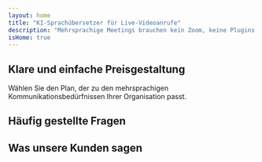 ```yaml
---
layout: home
title: "KI-Sprachübersetzer für Live-Videoanrufe"
description: "Mehrsprachige Meetings brauchen kein Zoom, keine Plugins oder Dolmetscher. InterMind ist ein KI-Sprachübersetzer für Echtzeit-Videoanrufe — sprechen und sofort übersetzen."
isHome: true
---
```


<!-- text="Konzentrieren Sie sich auf Wachstum — lassen Sie InterMind die Sprachen handhaben." -->
<!-- text="Klassenzimmer brauchen Jahre; InterMind liefert heute Echtzeitverständigung in jeder Sprache." -->
<!-- text="Sofortiges Verstehen — ohne Fremdsprachen zu lernen" -->
<!-- title="Live **Dolmetsch** Videomeetings" -->

<HeroSection
title="**Mehrsprachige** Videomeetings mit **Sprach**-Dolmetschung"
text="Für Unternehmen, bei denen **Sprachbarrieren** verlorene Geschäfte, Verzögerungen und kostspielige Fehler bedeuten.">

<AuthButton text="Kostenlos testen" buttonClass="brand"/>
<!-- <ContactFormModalNav buttonText="Demo anfordern"/>
<NavButton to="#pricing" buttonClass="alt" buttonLabel="Preise" /> -->
</HeroSection>

<span id="1"></span>
<FeatureBlock :card="{
  title: 'Sprechen Sie sofort in über 100 Sprachen',
  details: 'InterMind ermöglicht es jedem Teilnehmer, in seiner Muttersprache zu sprechen — natürlich, in [Echtzeit](/product/how-it-works) und ohne Untertitel oder Verzögerungen.',
    items: [
      '✧ Sprechen Sie frei — werden Sie sofort verstanden.',
      '✧ KI-gestützte Dolmetschung erfasst Tonfall, Absicht und branchenspezifische Terminologie.',
      '⚡︎ Beidseitige, kontinuierliche **Sprache-zu-Sprache-Dolmetschung** ohne manuelle Einrichtung.',
    ],
  link: './product/what-is-intermind',
  src: {
    light: '/1.png',
    dark: '/1.png',
  },
  inversion: false
}" />

<span id="2"></span>
<FeatureBlock :card="{
    title: 'Entwickelt für professionelle Meetings — nicht nur zum Plaudern',
    details: 'InterMind ist eine professionelle Videomeeting-Plattform, kein einfaches Add-on oder Plugin.',
    items: [
      '✧ 1080p Auflösung, intelligente Geräuschunterdrückung und fokussierte Sprachaufnahme.',
      '✧ Terminplanung, Moderation, Demos, Aufzeichnung und vollständige Kalenderintegration — alles eingebaut und sofort einsatzbereit. Meetings können bis zu 24 Stunden dauern.',
      '⚡︎ Live-Transkripte, Teilnehmer-Chat und ein KI-Assistent, der Meetings produktiv hält.'
    ],
    link: '/product/how-it-works',
    src: {
      light: '/3l.png',
      dark: '/3d.png',
    },
    inversion: true
  }" />

<span id="3"></span>
<FeatureBlock :card="{
  title: 'Der **Verstand in** Ihren Meetings',
  details: 'InterMind verwandelt jeden mehrsprachigen Anruf in klares, durchsuchbares Wissen.',
  items: [
    '⚡︎ Durchsuchen Sie sofort alle Inhalte vergangener und aktueller Meetings. Stellen Sie Fragen natürlich und erhalten Sie präzise Antworten ohne Aufzeichnungen durchzusehen.',
    '✧ Verpassen Sie keine Aufgaben aus Meetings. Unsere KI extrahiert automatisch Aufgaben, Verantwortliche und Fristen aus Gesprächen.',
    '✧ KI-Meeting-Zusammenfassungen liefern sofort die wichtigsten Punkte in jeder Sprache und halten alle auf dem gleichen Stand ohne manuelle Notizen.',
  ],
  link: '/product/how-it-works#🧩-deep-memory-deep-understanding',
  src: {
    light: '/2l.png',
    dark: '/2d.png',
  },
  inversion: false
}" />

<span id="4"></span>
<FeatureBlock
  :card="{
    title: 'Sicher & vertraulich durch Design',
    details:
      'InterMind ist für Gespräche konzipiert, bei denen Vertrauen wichtig ist. Während wir uns auf erstklassige Drittanbieter-Infrastruktur verlassen, bleibt die [Vertraulichkeit stets in Ihren Händen](/product/privacy-architecture).',
    items: [
      '⚡︎ Regionsbasierter Datenschutz — wählen Sie, wo Ihre Daten verarbeitet werden. Wir leiten alle Dolmetschungen, Speicherungen und Analysen durch Infrastruktur, die Ihrer Compliance-Zone entspricht (z.B. EU, USA, Asien).',
      '✧ Standardmäßig privat — InterMind selbst speichert oder nutzt Ihre Inhalte **niemals** für Training, Profiling oder Zugriff durch Dritte.',
      '✧ Konform durch Architektur — GDPR-, CCPA- und UAE PDPL-konform, mit voller Unterstützung für Export- und Löschrechte.'
    ],
    link: '/product/privacy-architecture',
    src: {
      light: '/4.png',
      dark: '/4.png',
    },
    inversion: true
  }"
/>

## Klare und einfache Preisgestaltung

Wählen Sie den Plan, der zu den mehrsprachigen Kommunikationsbedürfnissen Ihrer Organisation passt.

<PricingPlans :plans="[
  {
    title: '**Basic** &nbsp 1 Benutzer',
    price: '**Kostenlos**',
    details: '25 kostenlose Meetings',
    items: [
      '100 Teilnehmer Videomeetings + 30 GB gemeinsamer Speicher pro Benutzer [💬](#2)',
      'Sprache-zu-Sprache Dolmetschen [💬](#1)',
      'KI-Assistent [💬](#3)',
    ],
  },
  {
    title: '**Pro** &nbsp 1-99 Benutzer',
    price: '**20€** /Monat/Benutzer, jährlich abgerechnet',
    details: 'oder 25€ monatlich abgerechnet',
    items: [
      '150 Teilnehmer Videomeetings + 2 TB gemeinsamer Speicher pro Benutzer [💬](#2)',
      'Sprache-zu-Sprache Dolmetschen [💬](#1)',
      'KI-Assistent [💬](#3)',
    ],
  },
  {
    title: '**Business** &nbsp 1-500 Benutzer',
    price: '**Datenschutz**',
    details: 'Unternehmenstaugliche Sicherheit',
    items: [
      '500 Teilnehmer Videomeetings + 5 TB gemeinsamer Speicher pro Benutzer [💬](#2)',
      'Sprache-zu-Sprache Dolmetschen [💬](#1)',
      'KI-Assistent [💬](#3)',
      'Regionsbasierter Datenschutz [💬](#4)',
    ],
  }
]">
<AuthButton text="Kostenlos testen" buttonClass="alt"/>
<AuthButton text="Jetzt kaufen" buttonClass="brand"/>
<ContactFormModalNav buttonText="Zugang anfragen" buttonClass="alt"/>
</PricingPlans>

## Häufig gestellte Fragen

<AccordionGroup :items="[
  {
    q: 'Was ist ein lizenzierter Benutzer und was ist ein Teilnehmer?',
    a: 'Ein lizenzierter Benutzer verfügt entweder über eine kostenlose oder kostenpflichtige Meeting-Lizenz und kann Meetings mit Teilnehmern entsprechend der Kapazität seines Plans planen. Ein Teilnehmer ist ein Eingeladener in einem Meeting, das von jemandem mit einer Meeting-Lizenz geplant wurde. Ein Teilnehmer benötigt kein Konto oder keine Lizenz, um an einem Meeting teilzunehmen und kann **kostenlos teilnehmen**. Teilnehmer können über Desktop, Mobilgeräte und Tablets an einem Meeting teilnehmen.'
  },
  {
      q: 'Wie viele Teilnehmer können dem Meeting beitreten?',
      a: 'Die Anzahl der Teilnehmer hängt von Ihrem Plan ab: Basic erlaubt bis zu 100 Teilnehmer, Pro unterstützt bis zu 150 Teilnehmer und Business ermöglicht bis zu 500 Teilnehmer pro Meeting.'
  },
  {
    q: 'Wie viele Personen können eine InterMind-Lizenz nutzen?',
    a: 'Ein lizenzierter Benutzer kann eine unbegrenzte Anzahl von Meetings veranstalten. Wenn jedoch mehrere Benutzer gleichzeitig separate Meetings planen müssen, benötigen Sie zusätzliche Meeting-Lizenzen pro Benutzer.'
  },
  {
      q: 'Funktioniert die Sprachdolmetschung bei allen Plänen?',
      a: 'Ja, die Echtzeit-Sprachdolmetschung funktioniert bei allen Plänen, einschließlich des kostenlosen Basic-Plans. Der Basic-Plan ist jedoch auf insgesamt 25 Meetings beschränkt. Pro- und Business-Pläne ermöglichen unbegrenzte Meetings mit erhöhten Teilnehmerlimits und zusätzlichen Funktionen.'
  }
]" />

## Was unsere Kunden sagen

<AutoScrollTestimonials testimonialsUrl="/testimonials.json"/>